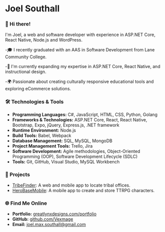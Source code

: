# Joel Southall

### 👋 Hi there!
I'm Joel, a web and software developer with experience in ASP.NET Core, React Native, Node.js and WordPress. 

-🎓 I recently graduated with an AAS in Software Development from Lane Community College.

-🌱 I'm currently expanding my expertise in ASP.NET Core, React Native, and instructional design.

-🌍 Passionate about creating culturally responsive educational tools and exploring eCommerce solutions.


### 🛠️ Technologies & Tools
- **Programming Languages:** C#, JavaScript, HTML, CSS, Python, Golang
- **Frameworks & Technologies:** ASP.NET Core, React, React Native, Bootstrap, Expo, jQuery, Express.js, .NET framework
- **Runtime Environment:** Node.js
- **Build Tools:** Babel, Webpack
- **Database Management:** SQL, MySQL, MongoDB
- **Project Management Tools:** Trello, Jira
- **Software Development:** Agile methodologies, Object-Oriented Programming (OOP), Software Development Lifecycle (SDLC)
- **Tools:** Git, GitHub, Visual Studio, MySQL Workbench

### 🚀 Projects
- [TribeFinder](https://github.com/vexmage/TribeFinder): A web and mobile app to locate tribal offices.
- [HeroBaseMobile](https://github.com/Vexmage/HeroBaseMobile): A mobile app to create and store TTRPG characters.




### 🌐 Find Me Online

- **Portfolio:** [greatlynxdesigns.com/portfolio](https://greatlynxdesigns.com/portfolio)
- **GitHub:** [github.com/Vexmage](https://github.com/Vexmage)
- **Email:** joel.max.southall@gmail.com
